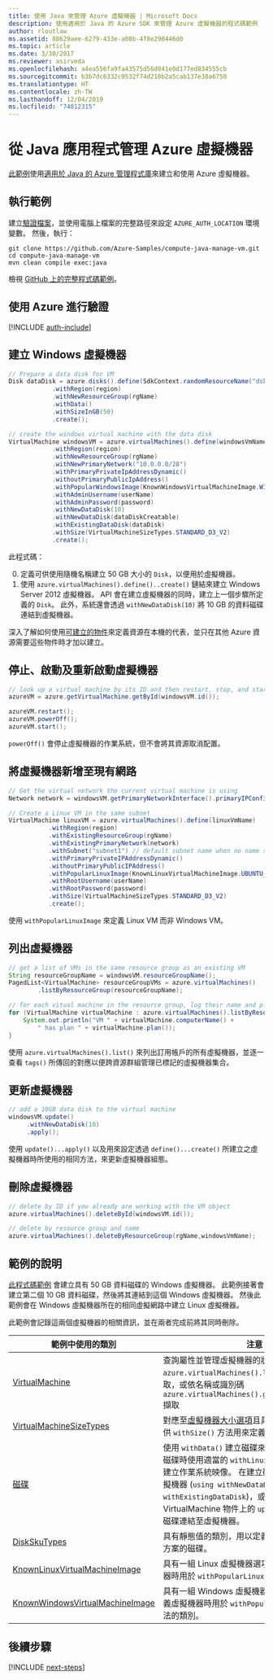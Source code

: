 ```yaml
---
title: 使用 Java 來管理 Azure 虛擬機器 | Microsoft Docs
description: 使用適用於 Java 的 Azure SDK 來管理 Azure 虛擬機器的程式碼範例
author: rloutlaw
ms.assetid: 88629aee-6279-433e-a08b-4f8e290446d0
ms.topic: article
ms.date: 3/30/2017
ms.reviewer: asirveda
ms.openlocfilehash: a4ea556fa9fa43575d56d041e0d177ed834555cb
ms.sourcegitcommit: b3b7dc6332c0532f74d210b2a5cab137e38a6750
ms.translationtype: HT
ms.contentlocale: zh-TW
ms.lasthandoff: 12/04/2019
ms.locfileid: "74812315"
---
```

# <a name="manage-azure-virtual-machines-from-your-java-applications"></a>從 Java 應用程式管理 Azure 虛擬機器

[此範例](https://github.com/Azure-Samples/compute-java-manage-vm/)使用[適用於 Java 的 Azure 管理程式庫](https://github.com/Azure/azure-sdk-for-java)來建立和使用 Azure 虛擬機器。

## <a name="run-the-sample"></a>執行範例

建立[驗證檔案](https://github.com/Azure/azure-sdk-for-java/blob/master/AUTH.md)，並使用電腦上檔案的完整路徑來設定 `AZURE_AUTH_LOCATION` 環境變數。 然後，執行：

```
git clone https://github.com/Azure-Samples/compute-java-manage-vm.git
cd compute-java-manage-vm
mvn clean compile exec:java
```

檢視 [GitHub 上的完整程式碼範例](https://github.com/Azure-Samples/compute-java-manage-vm/blob/master/src/main/java/com/microsoft/azure/management/compute/samples/ManageVirtualMachine.java)。

## <a name="authenticate-with-azure"></a>使用 Azure 進行驗證

[!INCLUDE [auth-include](includes/java-auth-include.md)]

## <a name="create-a-windows-virtual-machine"></a>建立 Windows 虛擬機器

```java
// Prepare a data disk for VM
Disk dataDisk = azure.disks().define(SdkContext.randomResourceName("dsk", 30))
            .withRegion(region)
            .withNewResourceGroup(rgName)
            .withData()
            .withSizeInGB(50)
            .create();

// create the windows virtual machine with the data disk            
VirtualMachine windowsVM = azure.virtualMachines().define(windowsVmName)
            .withRegion(region)
            .withNewResourceGroup(rgName)
            .withNewPrimaryNetwork("10.0.0.0/28")
            .withPrimaryPrivateIpAddressDynamic()
            .withoutPrimaryPublicIpAddress()
            .withPopularWindowsImage(KnownWindowsVirtualMachineImage.WINDOWS_SERVER_2012_R2_DATACENTER)
            .withAdminUsername(userName)
            .withAdminPassword(password)
            .withNewDataDisk(10)
            .withNewDataDisk(dataDiskCreatable)
            .withExistingDataDisk(dataDisk)
            .withSize(VirtualMachineSizeTypes.STANDARD_D3_V2)
            .create();
```

此程式碼：   

0. 定義可供使用隨機名稱建立 50 GB 大小的 `Disk`，以便用於虛擬機器。
0. 使用 `azure.virtualMachines().define()..create()` 鏈結來建立 Windows Server 2012 虛擬機器。 API 會在建立虛擬機器的同時，建立上一個步驟所定義的 `Disk`。 此外，系統還會透過 `withNewDataDisk(10)` 將 10 GB 的資料磁碟連結到虛擬機器。

深入了解如何使用[可建立的<T>物件](java-sdk-azure-concepts.md#Creatables)來定義資源在本機的代表，並只在其他 Azure 資源需要這些物件時才加以建立。

## <a name="stop-start-and-restart-a-virtual-machine"></a>停止、啟動及重新啟動虛擬機器

```java
// look up a virtual machine by its ID and then restart, stop, and start it
azureVM = azure.getVirtualMachine.getById(windowsVM.id());

azureVM.restart();
azureVM.powerOff();
azureVM.start();
```

`powerOff()` 會停止虛擬機器的作業系統，但不會將其資源取消配置。

## <a name="add-a-virtual-machine-to-an-existing-network"></a>將虛擬機器新增至現有網路

```java
// Get the virtual network the current virtual machine is using
Network network = windowsVM.getPrimaryNetworkInterface().primaryIPConfiguration().getNetwork();

// Create a Linux VM in the same subnet
VirtualMachine linuxVM = azure.virtualMachines().define(linuxVmName)
           .withRegion(region)
           .withExistingResourceGroup(rgName)
           .withExistingPrimaryNetwork(network)
           .withSubnet("subnet1") // default subnet name when no name specified at creation
           .withPrimaryPrivateIPAddressDynamic()
           .withoutPrimaryPublicIPAddress()
           .withPopularLinuxImage(KnownLinuxVirtualMachineImage.UBUNTU_SERVER_16_04_LTS)
           .withRootUsername(userName)
           .withRootPassword(password)
           .withSize(VirtualMachineSizeTypes.STANDARD_D3_V2)
           .create();
```

使用 `withPopularLinuxImage` 來定義 Linux VM 而非 Windows VM。


## <a name="list-virtual-machines"></a>列出虛擬機器

```java
// get a list of VMs in the same resource group as an existing VM
String resourceGroupName = windowsVM.resourceGroupName();
PagedList<VirtualMachine> resourceGroupVMs = azure.virtualMachines()
        .listByResourceGroup(resourceGroupName); 

// for each vitual machine in the resource group, log their name and plan
for (VirtualMachine virtualMachine : azure.virtualMachines().listByResourceGroup(resourceGroupName)) {
    System.out.println("VM " + virtualMachine.computerName() + 
        " has plan " + virtualMachine.plan());
}
```

使用 `azure.virtualMachines().list()` 來列出訂用帳戶的所有虛擬機器，並逐一查看 `tags()` 所傳回的對應以便跨資源群組管理已標記的虛擬機器集合。

## <a name="update-a-virtual-machine"></a>更新虛擬機器

```java
// add a 10GB data disk to the virtual machine
windowsVM.update()
     .withNewDataDisk(10)
     .apply();
```

使用 `update()...apply()` 以及用來設定透過 `define()...create()` 所建立之虛擬機器時所使用的相同方法，來更新虛擬機器組態。

## <a name="delete-a-virtual-machine"></a>刪除虛擬機器

```java
// delete by ID if you already are working with the VM object
azure.virtualMachines().deleteById(windowsVM.id());

// delete by resource group and name
azure.virtualMachines().deleteByResourceGroup(rgName,windowsVmName);
```

## <a name="sample-explanation"></a>範例的說明

[此程式碼範例](https://github.com/Azure-Samples/compute-java-manage-vm/blob/master/src/main/java/com/microsoft/azure/management/compute/samples/ManageVirtualMachine.java) 會建立具有 50 GB 資料磁碟的 Windows 虛擬機器。 此範例接著會建立第二個 10 GB 資料磁碟，然後將其連結到這個 Windows 虛擬機器。
然後此範例會在 Windows 虛擬機器所在的相同虛擬網路中建立 Linux 虛擬機器。

此範例會記錄這兩個虛擬機器的相關資訊，並在兩者完成前將其同時刪除。

| 範例中使用的類別 | 注意
|-------|-------|
| [VirtualMachine](https://docs.microsoft.com/java/api/com.microsoft.azure.management.compute._virtual_machine) | 查詢屬性並管理虛擬機器的狀態。 使用 `azure.virtualMachines().list()` 以清單形式擷取，或依名稱或識別碼 `azure.virtualMachines().getByResourceGroup()` 擷取
| [VirtualMachineSizeTypes](https://docs.microsoft.com/java/api/com.microsoft.azure.management.compute._virtual_machine_size_types) | 對應至[虛擬機器大小選項](https://azure.microsoft.com/pricing/details/virtual-machines/linux/)且具有靜態值的類別，可供 `withSize()` 方法用來定義配置給 VM 的資源。
| [磁碟](https://docs.microsoft.com/java/api/com.microsoft.azure.management.compute._disk) | 使用 `withData()` 建立磁碟來儲存資料，或在定義磁碟時使用適當的 `withLinux` 或 `withWindows` 方法建立作業系統映像。 在建立磁碟時將磁碟連結至虛擬機器 (`using withNewDataDisk` 或 `withExistingDataDisk`)，或在建立磁碟後透過 VirtualMachine 物件上的 `update()..apply()` 將磁碟連結至虛擬機器。
| [DiskSkuTypes](https://docs.microsoft.com/java/api/com.microsoft.azure.management.compute._disk_sku_types) | 具有靜態值的類別，用以定義具有標準或[進階](https://docs.microsoft.com/azure/storage/storage-premium-storage)儲存方案的磁碟。
| [KnownLinuxVirtualMachineImage](https://docs.microsoft.com/java/api/com.microsoft.azure.management.compute._known_linux_virtual_machine_image) | 具有一組 Linux 虛擬機器選項，以便在定義虛擬機器時用於 `withPopularLinuxImage()` 方法的類別。
| [KnownWindowsVirtualMachineImage](https://docs.microsoft.com/java/api/com.microsoft.azure.management.compute._known_windows_virtual_machine_image) | 具有一組 Windows 虛擬機器映像選項，以便在定義虛擬機器時用於 `withPopularWindowsImage()` 方法的類別。

## <a name="next-steps"></a>後續步驟

[!INCLUDE [next-steps](includes/java-next-steps.md)]